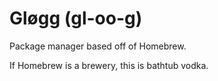 # Gløgg (gl-oo-g)

Package manager based off of Homebrew.

If Homebrew is a brewery, this is bathtub vodka.
